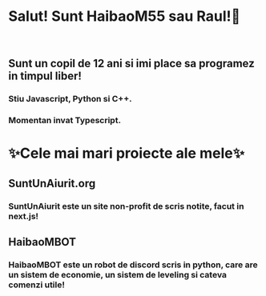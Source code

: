 <h1>Salut! Sunt HaibaoM55 sau Raul!👋</h1>
<br>
<h2>Sunt un copil de 12 ani si imi place sa programez in timpul liber!</h2>
<h3>Stiu Javascript, Python si C++.</h3>
<h3>Momentan invat Typescript.</h3>
<h1>✨Cele mai mari proiecte ale mele✨</h1>
<h2>SuntUnAiurit.org</h2>
<h3>SuntUnAiurit este un site non-profit de scris notite, facut in next.js!</h3>
<h2>HaibaoMBOT</h2>
<h3>HaibaoMBOT este un robot de discord scris in python, care are un sistem de economie, un sistem de leveling si cateva comenzi utile!</h3>
